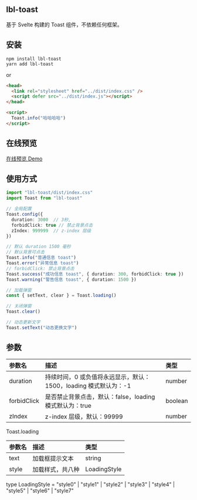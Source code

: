 ## lbl-toast

基于 Svelte 构建的 Toast 组件，不依赖任何框架。

## 安装

```shell
npm install lbl-toast
yarn add lbl-toast
```

or

```html
<head>
  <link rel="stylesheet" href="../dist/index.css" />
  <script defer src="../dist/index.js"></script>
</head>

<script>
  Toast.info("哈哈哈哈")
</script>
```

## 在线预览

[在线预览 Demo](http://lblblib.gitee.io/lbl-toast)

## 使用方式

```typescript
import "lbl-toast/dist/index.css"
import Toast from "lbl-toast"

// 全局配置
Toast.config({
  duration: 3000  // 3秒,
  forbidClick: true // 禁止背景点击
  zIndex: 999999  // z-index 层级
})

// 默认 duration 1500 毫秒
// 默认背景可点击
Toast.info("普通信息 toast")
Toast.error("异常信息 toast")
// forbidClick: 禁止背景点击
Toast.success("成功信息 toast", { duration: 300, forbidClick: true })
Toast.warning("警告信息 toast", { duration: 1500 })

// 加载弹窗
const { setText, clear } = Toast.loading()

// 关闭弹窗
Toast.clear()

// 动态更新文字
Toast.setText("动态更换文字")
```

## 参数

| 参数名      | 描述                                                             | 类型    |
| :---------- | :--------------------------------------------------------------- | :------ |
| duration    | 持续时间，0 或负值将永远显示，默认：1500，loading 模式默认为：-1 | number  |
| forbidClick | 是否禁止背景点击，默认：false，loading 模式默认为：true          | boolean |
| zIndex      | z-index 层级，默认：99999                                        | number  |

Toast.loading

| 参数名 | 描述             | 类型         |
| :----- | :--------------- | :----------- |
| text   | 加载框提示文本   | string       |
| style  | 加载样式，共八种 | LoadingStyle |

type LoadingStyle = "style0"
| "style1"
| "style2"
| "style3"
| "style4"
| "style5"
| "style6"
| "style7"
